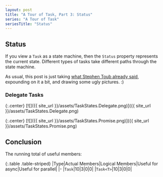 ```yaml
---
layout: post
title: "A Tour of Task, Part 3: Status"
series: "A Tour of Task"
seriesTitle: "Status"
---
```

## Status

If you view a `Task` as a state machine, then the `Status` property represents the current state. Different types of tasks take different paths through the state machine.

<div class="alert alert-info" markdown="1">
<i class="fa fa-hand-o-right fa-2x pull-left"></i>

As usual, this post is just taking [what Stephen Toub already said](http://blogs.msdn.com/b/pfxteam/archive/2009/08/30/9889070.aspx), expounding on it a bit, and drawing some ugly pictures. :)
</div>

### Delegate Tasks



{:.center}
[![]({{ site_url }}/assets/TaskStates.Delegate.png)]({{ site_url }}/assets/TaskStates.Delegate.png)


{:.center}
[![]({{ site_url }}/assets/TaskStates.Promise.png)]({{ site_url }}/assets/TaskStates.Promise.png)


## Conclusion

The running total of useful members:

<div class="panel panel-default" markdown="1">

{:.table .table-striped}
|Type|Actual Members|Logical Members|Useful for async|Useful for parallel|
|-
|`Task`|10|3|0|0|
|`Task<T>`|10|3|0|0|

</div>
